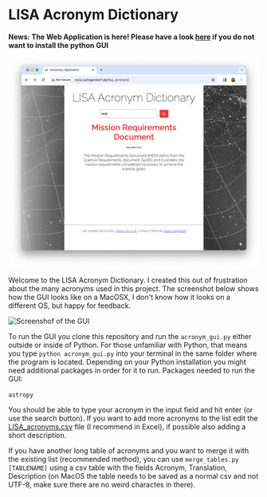 # LISA Acronym Dictionary

**News: The Web Application is here! Please have a look [here](http://nora.luetzgendorf.de/lisa_acronym/) if you do not want to install the python GUI**

![Screenshof of the GUI](./screenshots/web1.png?raw=true "Optional Title")

Welcome to the LISA Acronym Dictionary. I created this out of frustration about the many acronyms used in this project. The screenshot below shows how the GUI looks like on a MacOSX, I don't know how it looks on a different OS, but happy for feedback.

![Screenshof of the GUI](./screenshots/gui1.png?raw=true "Optional Title")

To run the GUI you clone this repository and run the `acronym_gui.py` either outside or inside of Python. For those unfamiliar with Python, that means you type `python acronym_gui.py` into your terminal in the same folder where the program is located. Depending on your Python installation you might need additional packages in order for it to run. Packages needed to run the GUI:

`astropy`

You should be able to type your acronym in the input field and hit enter (or use the search button). If you want to add more acronyms to the list edit the [LISA_acronyms.csv](LISA_acronyms.csv) file (I recommend in Excel), if possible also adding a short description.

If you have another long table of acronyms and you want to merge it with the existing list (recommended method), you can use `merge_tables.py [TABLENAME]` using a csv table with the fields Acronym, Translation, Description (on MacOS the table needs to be saved as a normal csv and not UTF-8, make sure there are no weird charactes in there).
